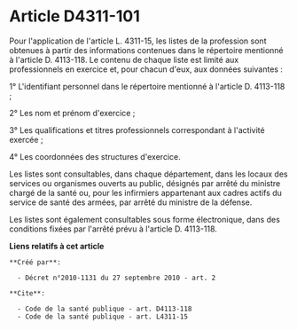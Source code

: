 # Article D4311-101

Pour l'application de l'article L. 4311-15, les listes de la profession sont obtenues à partir des informations contenues
dans le répertoire mentionné à l'article D. 4113-118. Le contenu de chaque liste est limité aux professionnels en exercice
et, pour chacun d'eux, aux données suivantes : 

1° L'identifiant personnel dans le répertoire mentionné à l'article D. 4113-118 ; 

2° Les nom et prénom d'exercice ; 

3° Les qualifications et titres professionnels correspondant à l'activité exercée ; 

4° Les coordonnées des structures d'exercice. 

Les listes sont consultables, dans chaque département, dans les locaux des services ou organismes ouverts au public, désignés
par arrêté du ministre chargé de la santé ou, pour les infirmiers appartenant aux cadres actifs du service de santé des
armées, par arrêté du ministre de la défense. 

Les listes sont également consultables sous forme électronique, dans des conditions fixées par l'arrêté prévu à l'article D.
4113-118.

**Liens relatifs à cet article**

	**Créé par**:

	  - Décret n°2010-1131 du 27 septembre 2010 - art. 2

	**Cite**:

	  - Code de la santé publique - art. D4113-118
	  - Code de la santé publique - art. L4311-15
